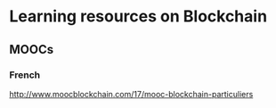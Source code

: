 # Learning resources on Blockchain


## MOOCs

### French
http://www.moocblockchain.com/17/mooc-blockchain-particuliers


